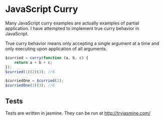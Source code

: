 JavaScript Curry
========

Many JavaScript curry examples are actually examples of partial application. I have attempted to implement true curry behavior in JavaScript.

True curry behavior means only accepting a single argument at a time and only executing upon application of all arguments.

```JavaScript
$curried = curry(function (a, b, c) {
	return a + b + c;
});
$curried(1)(2)(3); //6

$curriedOne = $curried(1);
$curriedOne(2)(3); //6
```

Tests
--------

Tests are written in jasmine. They can be run at http://tryjasmine.com/